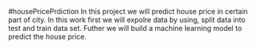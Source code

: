 #housePricePrdiction
In this project we will predict house price in certain part of city. In this work first we will expolre data by using, split data into test and train data set. Futher we will build a machine learning model to predict the house price.
